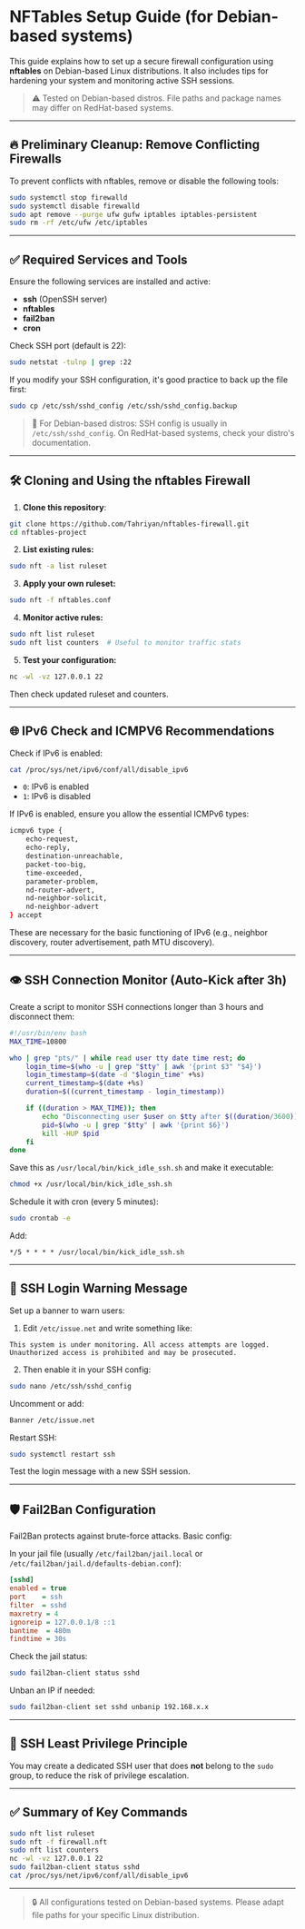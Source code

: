 # NFTables Setup Guide (for Debian-based systems)

This guide explains how to set up a secure firewall configuration using **nftables** on Debian-based Linux distributions. It also includes tips for hardening your system and monitoring active SSH sessions.

> ⚠️ Tested on Debian-based distros. File paths and package names may differ on RedHat-based systems.

---

## 🔥 Preliminary Cleanup: Remove Conflicting Firewalls

To prevent conflicts with nftables, remove or disable the following tools:

```bash
sudo systemctl stop firewalld
sudo systemctl disable firewalld
sudo apt remove --purge ufw gufw iptables iptables-persistent
sudo rm -rf /etc/ufw /etc/iptables
```

---

## ✅ Required Services and Tools
Ensure the following services are installed and active:

- **ssh** (OpenSSH server)
- **nftables**
- **fail2ban**
- **cron**

Check SSH port (default is 22):
```bash
sudo netstat -tulnp | grep :22
```

If you modify your SSH configuration, it's good practice to back up the file first:
```bash
sudo cp /etc/ssh/sshd_config /etc/ssh/sshd_config.backup
```

> 📍 For Debian-based distros: SSH config is usually in `/etc/ssh/sshd_config`.
> On RedHat-based systems, check your distro's documentation.

---

## 🛠 Cloning and Using the nftables Firewall

1. **Clone this repository**:
```bash
git clone https://github.com/Tahriyan/nftables-firewall.git
cd nftables-project
```

2. **List existing rules:**
```bash
sudo nft -a list ruleset
```

3. **Apply your own ruleset:**
```bash
sudo nft -f nftables.conf
```

4. **Monitor active rules:**
```bash
sudo nft list ruleset
sudo nft list counters  # Useful to monitor traffic stats
```

5. **Test your configuration:**
```bash
nc -wl -vz 127.0.0.1 22
```
Then check updated ruleset and counters.


---

## 🌐 IPv6 Check and ICMPV6 Recommendations

Check if IPv6 is enabled:
```bash
cat /proc/sys/net/ipv6/conf/all/disable_ipv6
```
- `0`: IPv6 is enabled
- `1`: IPv6 is disabled

If IPv6 is enabled, ensure you allow the essential ICMPv6 types:

```bash
icmpv6 type {
    echo-request,
    echo-reply,
    destination-unreachable,
    packet-too-big,
    time-exceeded,
    parameter-problem,
    nd-router-advert,
    nd-neighbor-solicit,
    nd-neighbor-advert
} accept
```
These are necessary for the basic functioning of IPv6 (e.g., neighbor discovery, router advertisement, path MTU discovery).


---

## 👁 SSH Connection Monitor (Auto-Kick after 3h)

Create a script to monitor SSH connections longer than 3 hours and disconnect them:
```bash
#!/usr/bin/env bash
MAX_TIME=10800

who | grep "pts/" | while read user tty date time rest; do
    login_time=$(who -u | grep "$tty" | awk '{print $3" "$4}')
    login_timestamp=$(date -d "$login_time" +%s)
    current_timestamp=$(date +%s)
    duration=$((current_timestamp - login_timestamp))

    if ((duration > MAX_TIME)); then
        echo "Disconnecting user $user on $tty after $((duration/3600)) hours."
        pid=$(who -u | grep "$tty" | awk '{print $6}')
        kill -HUP $pid
    fi
done
```
Save this as `/usr/local/bin/kick_idle_ssh.sh` and make it executable:
```bash
chmod +x /usr/local/bin/kick_idle_ssh.sh
```
Schedule it with cron (every 5 minutes):
```bash
sudo crontab -e
```
Add:
```cron
*/5 * * * * /usr/local/bin/kick_idle_ssh.sh
```

---

## 🔐 SSH Login Warning Message

Set up a banner to warn users:

1. Edit `/etc/issue.net` and write something like:
```
This system is under monitoring. All access attempts are logged. Unauthorized access is prohibited and may be prosecuted.
```

2. Then enable it in your SSH config:
```bash
sudo nano /etc/ssh/sshd_config
```
Uncomment or add:
```bash
Banner /etc/issue.net
```
Restart SSH:
```bash
sudo systemctl restart ssh
```
Test the login message with a new SSH session.

---

## 🛡 Fail2Ban Configuration

Fail2Ban protects against brute-force attacks. Basic config:

In your jail file (usually `/etc/fail2ban/jail.local` or `/etc/fail2ban/jail.d/defaults-debian.conf`):
```ini
[sshd]
enabled = true
port    = ssh
filter  = sshd
maxretry = 4
ignoreip = 127.0.0.1/8 ::1
bantime  = 480m
findtime = 30s
```

Check the jail status:
```bash
sudo fail2ban-client status sshd
```
Unban an IP if needed:
```bash
sudo fail2ban-client set sshd unbanip 192.168.x.x
```

---

## 👤 SSH Least Privilege Principle

You may create a dedicated SSH user that does **not** belong to the `sudo` group, to reduce the risk of privilege escalation.

---

## ✅ Summary of Key Commands

```bash
sudo nft list ruleset
sudo nft -f firewall.nft
sudo nft list counters
nc -wl -vz 127.0.0.1 22
sudo fail2ban-client status sshd
cat /proc/sys/net/ipv6/conf/all/disable_ipv6
```

---

> 🔒 All configurations tested on Debian-based systems. Please adapt file paths for your specific Linux distribution.

